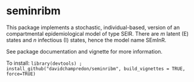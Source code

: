 # seminribm
This package implements a stochastic, individual-based, version of an compartmental epidemiological model of type SEIR. There are _m_ latent (E) states and _n_ infectious (I) states, hence the model name SEmInR. 

See package documentation and vignette for more information.

To install:
`library(devtools) ; install_github("davidchampredon/seminribm", build_vignettes = TRUE, force=TRUE)`

